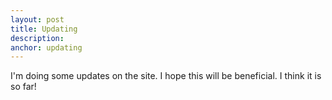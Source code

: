 ```yaml
---
layout: post
title: Updating
description:
anchor: updating
---
```

<p>I'm doing some updates on the site. I hope this will be beneficial. I think it is so far!</p>